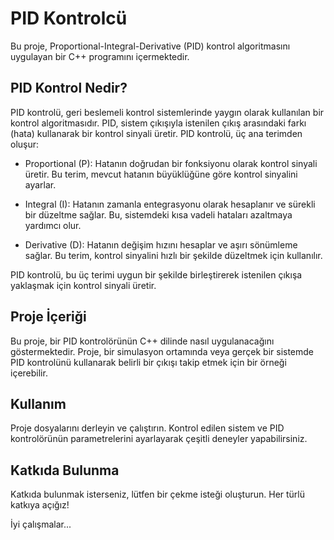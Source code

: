 # PID Kontrolcü

Bu proje, Proportional-Integral-Derivative (PID) kontrol algoritmasını uygulayan bir C++ programını içermektedir.

## PID Kontrol Nedir?

PID kontrolü, geri beslemeli kontrol sistemlerinde yaygın olarak kullanılan bir kontrol algoritmasıdır. PID, sistem çıkışıyla istenilen çıkış arasındaki farkı (hata) kullanarak bir kontrol sinyali üretir. PID kontrolü, üç ana terimden oluşur:

- Proportional (P): Hatanın doğrudan bir fonksiyonu olarak kontrol sinyali üretir. Bu terim, mevcut hatanın büyüklüğüne göre kontrol sinyalini ayarlar.
  
- Integral (I): Hatanın zamanla entegrasyonu olarak hesaplanır ve sürekli bir düzeltme sağlar. Bu, sistemdeki kısa vadeli hataları azaltmaya yardımcı olur.
  
- Derivative (D): Hatanın değişim hızını hesaplar ve aşırı sönümleme sağlar. Bu terim, kontrol sinyalini hızlı bir şekilde düzeltmek için kullanılır.

PID kontrolü, bu üç terimi uygun bir şekilde birleştirerek istenilen çıkışa yaklaşmak için kontrol sinyali üretir.

## Proje İçeriği

Bu proje, bir PID kontrolörünün C++ dilinde nasıl uygulanacağını göstermektedir. Proje, bir simulasyon ortamında veya gerçek bir sistemde PID kontrolünü kullanarak belirli bir çıkışı takip etmek için bir örneği içerebilir.

## Kullanım

Proje dosyalarını derleyin ve çalıştırın. Kontrol edilen sistem ve PID kontrolörünün parametrelerini ayarlayarak çeşitli deneyler yapabilirsiniz.

## Katkıda Bulunma

Katkıda bulunmak isterseniz, lütfen bir çekme isteği oluşturun. Her türlü katkıya açığız!

İyi çalışmalar...
